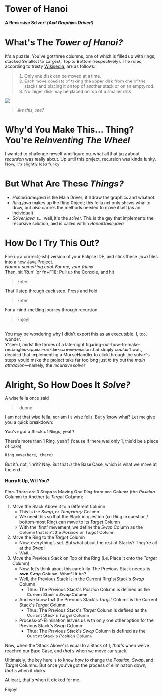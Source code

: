 # Tower of Hanoi
#### A Recursive Solver! *(And Graphics Driver!)*

# What's The *Tower of Hanoi?*
It's a puzzle. You've got three columns, one of which is filled up with rings, stacked Smallest to Largest, Top to Bottom (respectively).
The rules, according to trusty [Wikipedia](https://en.wikipedia.org/wiki/Tower_of_Hanoi), are as follows:
>1. Only one disk can be moved at a time.
>2. Each move consists of taking the upper disk from one of the stacks and placing it on top of another stack or on an empty rod.
>3. No larger disk may be placed on top of a smaller disk

![](hanoi.gif)
>*like this, see?*


# Why'd You Make This... Thing? You're *Reinventing The Wheel*
I wanted to challenge myself and figure out what all that jazz about *recursion* was really about. Up until this project, recursion was kinda funky. Now, it's slightly less funky

# But What Are These *Things?*
- *HanoiGame.java* is the Main Driver; it'll draw the graphics and whatnot.
- *Ring.java* makes up the Ring Object; this fella not only shows what to draw, but *also* carries the methods needed to move itself (as an individual)
- *Solver.java* is... well, it's the *solver.* This is the guy that implements the recursive solution, and is called within *HanoiGame.java*

# How Do I Try This Out?
Fire up a current(-ish) version of your Eclipse IDE, and stick these *.java* files into a new Java Project.
</br>*Name it something cool. For me, your friend.*
</br>Then, hit 'Run' (or fn+F11); Pull up the Console, and hit 
>Enter

That'll step through each step. Press and hold
>Enter

For a mind-melding journey through recursion
>Enjoy!

</br>You may be wondering why I didn't export this as an executable. I, too, wonder.
</br>Y'see: I, midst the throes of a late-night figuring-out-how-to-make-rectangles-appear-on-the-screen-session that simply *couldn't* wait, decided that implementing a MouseHandler to click through the solver's steps would make the project take far too long just to try out the *main attraction*—namely, the *recursive solver*

# Alright, So How Does It *Solve?*
A wise fella once said
>I dunno

I am not that wise fella; nor am I a wise fella. But y'know what? Let me give you a quick breakdown:

You've got a Stack of Rings, yeah?

There's more than 1 Ring, yeah? ('cause if there was only 1, this'd be a piece of cake)
```
Ring.move(here, there);
```
But it's not, 'innit? Nay. But that *is* the Base Case, which is what we move at the end.

#### Hurry It Up, Will You?
Fine.
There are 3 Steps to Moving One Ring from one Column (the *Position* Column) to Another (a *Target* Column):
1. Move the Stack Above it to a Different Column
   - This is the *Swap*, or *Temporary* Column.
   - We need this so that the Stack in question (or: Ring in question / bottom-most Ring) can move to its *Target* Column
   - With the 'first' movement, we define the *Swap* Column as the Column that isn't the *Position* or *Target* Column
2. Move the Ring to the *Target* Column
   - Now, everything's set. But what about the rest of Stacks? They're all at the *Swap*! 
   - Well...
3. Move the Previous Stack on Top of the Ring (i.e. Place it onto the *Target* Column)
   - Now, let's think about this carefully. The Previous Stack needs its **own** *Swap* Column. What'll it be?
   - Well, the Previous Stack is in the Current Ring's/Stack's *Swap* Column. 
     - Thus: The Previous Stack's *Position* Column is defined as the Current Stack's *Swap* Column
   - And we know that the Previous Stack's *Target* Column is the Current Stack's *Target* Column
     - Thus: The Previous Stack's *Target* Column is defined as the Current Stack's *Target* Column
   - Process-of-Elimination leaves us with only one other option for the Previous Stack's *Swap* Column:
     - Thus: The Previous Stack's *Swap* Column is defined as the Current Stack's *Position* Column
    
Now, when the 'Stack Above' is equal to a Stack of 1, *that's* when we've reached our Base Case, and *that's* when we move our stack.

Ultimately, the key here is to know *how* to change the *Position*, *Swap*, and *Target* Columns. But once you've got the process of elimination down, *that's* when it clicks.

At least, that's when it clicked for me.

Enjoy!
